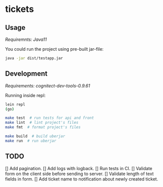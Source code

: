 # tickets


## Usage

*Requiremnts: Java11*

You could run the project using pre-built jar-file:

```bash
java -jar dist/testapp.jar
```

## Development

*Requirements: cognitect-dev-tools-0.9.61*

Running inside repl:

```bash
lein repl
(go)
```

```bash
make test  # run tests for api and front
make lint  # lint project's files
make fmt  # format project's files
```

```bash
make build  # build uberjar
make run  # run uberjar
```

## TODO
[] Add pagination.
[] Add logs with logback.
[] Run tests in CI.
[] Validate form on the client side before sending to server. 
[] Validate length of text fields in form.
[] Add ticket name to notification about newly created ticket.
